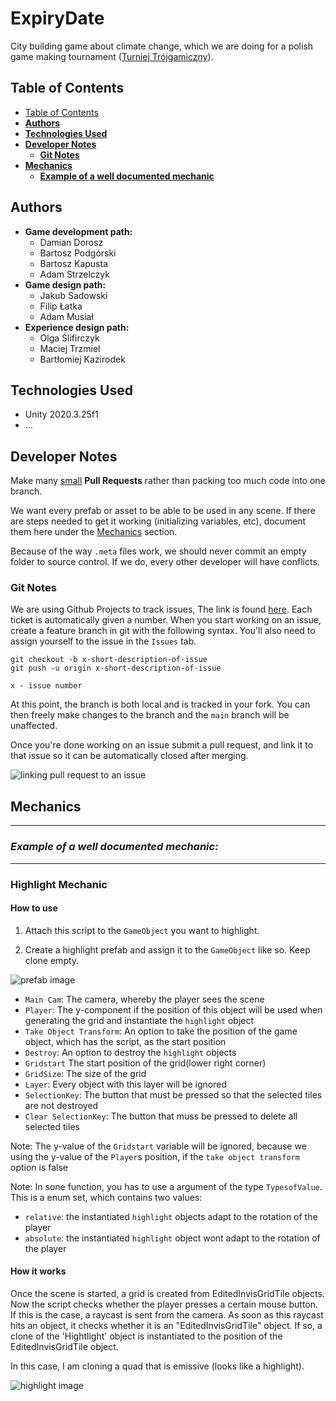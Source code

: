 # **ExpiryDate**

City building game about climate change, which we are doing for a polish game making tournament ([Turniej Trójgamiczny](https://www.t3g.pl/)).

## Table of Contents

- [Table of Contents](#table-of-contents)
- [**Authors**](#authors)
- [**Technologies Used**](#technologies-used)
- [**Developer Notes**](#developer-notes)
  - [**Git Notes**](#git-notes)
- [**Mechanics**](#mechanics)
  - [**Example of a well documented mechanic**](#highlight-mechanic)

## **Authors**

- **Game development path:**
  - Damian Dorosz
  - Bartosz Podgórski
  - Bartosz Kapusta
  - Adam Strzelczyk
- **Game design path:**
  - Jakub Sadowski
  - Filip Łatka
  - Adam Musiał
- **Experience design path:**
  - Olga Ślifirczyk
  - Maciej Trzmiel
  - Bartłomiej Kazirodek
  
## **Technologies Used**

- Unity 2020.3.25f1
- ...

## **Developer Notes**

Make many <u>small</u> **Pull Requests** rather than packing too much code into one branch.

We want every prefab or asset to be able to be used in any scene. If there are steps needed to get it working (initializing variables, etc), document them here under the [Mechanics](#mechanics) section.

Because of the way `.meta` files work, we should never commit an empty folder to source control. If we do, every other developer will have conflicts.

### **Git Notes**

We are using Github Projects to track issues, The link is found [here](https://github.com/exostin/ExpiryDate/projects/1). Each ticket is automatically given a number. When you start working on an issue, create a feature branch in git with the following syntax. You'll also need to assign yourself to the issue in the `Issues` tab.

``` git
git checkout -b x-short-description-of-issue
git push -u origin x-short-description-of-issue

x - issue number
```

At this point, the branch is both local and is tracked in your fork. You can then freely make changes to the branch and the `main` branch will be unaffected.

Once you're done working on an issue submit a pull request, and link it to that issue so it can be automatically closed after merging.

![linking pull request to an issue](https://i.ibb.co/JpyX08X/Link-Pull-Request-To-Issue-Example.png)

## **Mechanics**

---

### ***Example of a well documented mechanic:***

---

### **Highlight Mechanic**

#### **How to use**

1. Attach this script to the `GameObject` you want to highlight.

2. Create a highlight prefab and assign it to the `GameObject` like so. Keep clone empty.

![prefab image](https://i.ibb.co/fY3Rbrt/Edited-Grid-Generator.png)

- `Main Cam`: The camera, whereby the player sees the scene
- `Player`: The y-component if the position of this object will be used when generating the grid and instantiate the  `highlight` object
- `Take Object Transform`: An option to take the position of the game object, which has the script, as the start position
- `Destroy`: An option to destroy the `highlight` objects
- `Gridstart` The start position of the grid(lower right corner)
- `GridSize`: The size of the grid
- `Layer`: Every object with this layer will be ignored
- `SelectionKey`: The button that must be pressed so that the selected tiles are not destroyed
- `Clear SelectionKey`: The button that muss be pressed to delete all selected tiles

Note: The y-value of the `Gridstart` variable will be ignored, because we using the y-value of the `Player`s position, if the `take object transform` option is false

Note: In sone function, you has to use a argument of the type `TypesofValue`. This is a enum set, which contains two values:

- `relative`: the instantiated `highlight` objects adapt to the rotation of the player
- `absolute`: the instantiated `highlight` object wont adapt to the rotation of the player

#### **How it works**

Once the scene is started, a grid is created from EditedInvisGridTile objects. Now the script checks whether the player presses a certain mouse button. If this is the case, a raycast is sent from the camera. As soon as this raycast hits an object, it checks whether it is an "EditedInvisGridTile" object. If so, a clone of the 'Hightlight' object is instantiated to the position of the EditedInvisGridTile object.

In this case, I am cloning a quad that is emissive (looks like a highlight).

![highlight image](https://i.ibb.co/6vX1CkF/Screenshot-2020-12-05-144732.png)
